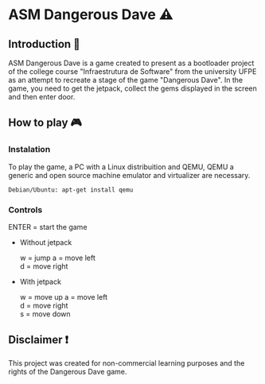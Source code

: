 # ASM Dangerous Dave :warning:

## Introduction 📖

ASM Dangerous Dave is a game created to present as a bootloader project of the college course "Infraestrutura de Software" from the university UFPE as an attempt to recreate a stage of the game "Dangerous Dave".
In the game, you need to get the jetpack, collect the gems displayed in the screen and then enter door.

## How to play 🎮

### Instalation

To play the game, a PC with a Linux distribuition and QEMU, QEMU a generic and open source machine emulator and virtualizer are necessary.

```
Debian/Ubuntu: apt-get install qemu
```

### Controls

ENTER = start the game

- Without jetpack

    w = jump
    a = move left  
    d = move right

- With jetpack

    w = move up
    a = move left  
    d = move right  
    s = move down  


## Disclaimer ❗

This project was created for non-commercial learning purposes and the rights of the Dangerous Dave game.

